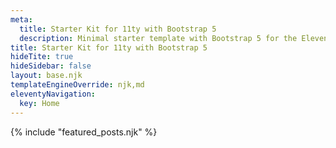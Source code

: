 ```yaml
---
meta:
  title: Starter Kit for 11ty with Bootstrap 5
  description: Minimal starter template with Bootstrap 5 for the Eleventy static site generator
title: Starter Kit for 11ty with Bootstrap 5
hideTite: true
hideSidebar: false
layout: base.njk
templateEngineOverride: njk,md
eleventyNavigation:
  key: Home
---
```


{% include "featured_posts.njk" %}